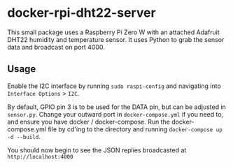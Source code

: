 # docker-rpi-dht22-server

This small package uses a Raspberry Pi Zero W with an attached Adafruit DHT22 humidity and temperature sensor. It uses Python to grab the sensor data and broadcast on port 4000.

## Usage

Enable the I2C interface by running `sudo raspi-config` and navigating into `Interface Options` > `I2C`.

By default, GPIO pin 3 is to be used for the DATA pin, but can be adjusted in `sensor.py`. Change your outward port in `docker-compose.yml` if you need to, and ensure you have docker / docker-compose. Run the docker-compose.yml file by cd'ing to the directory and running `docker-compose up -d --build`.

You should now begin to see the JSON replies broadcasted at `http://localhost:4000`